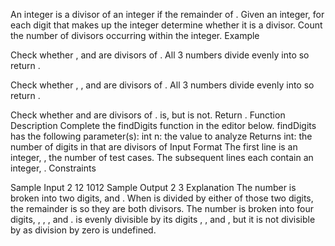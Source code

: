 An integer  is a divisor of an integer  if the remainder of .
Given an integer, for each digit that makes up the integer determine whether it is a divisor. Count the number of divisors occurring within the integer.
Example 

Check whether ,  and  are divisors of . All 3 numbers divide evenly into  so return .

Check whether , , and  are divisors of . All 3 numbers divide evenly into  so return .

Check whether  and  are divisors of .   is, but  is not. Return .
Function Description
Complete the findDigits function in the editor below.
findDigits has the following parameter(s):
int n: the value to analyze
Returns
int: the number of digits in  that are divisors of 
Input Format
The first line is an integer, , the number of test cases. 
The  subsequent lines each contain an integer, .
Constraints
 

Sample Input
2
12
1012
Sample Output
2
3
Explanation
The number  is broken into two digits,  and . When  is divided by either of those two digits, the remainder is  so they are both divisors.
The number  is broken into four digits, , , , and .  is evenly divisible by its digits , , and , but it is not divisible by  as division by zero is undefined.
